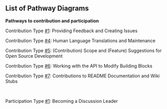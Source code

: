 ## List of Pathway Diagrams 
__Pathways to contribution and participation__

Contribution Type [#1](https://github.com/rokwire/rokwire-community/blob/master/Pathways%20Diagrams/Assets/Diagram%20-%20Contribution%20Type%20%231.png): Providing Feedback and Creating Issues

Contribution Type [#4](https://github.com/rokwire/rokwire-community/blob/master/Pathways%20Diagrams/Assets/Diagram%20-%20Contribution%20Type%20%234.png): Human Language Translations and Maintenance

Contribution Type [#5](https://github.com/rokwire/rokwire-community/blob/master/Pathways%20Diagrams/Assets/Diagram%20-%20Contribution%20Type%20%235.png): (Contribution) Scope and (Feature) Suggestions for Open Source Development

Contribution Type [#6](https://github.com/rokwire/rokwire-community/blob/master/Pathways%20Diagrams/Assets/Diagram%20-%20Contribution%20Type%20%236.png): Working with the API to Modify Building Blocks

Contribution Type [#7](https://github.com/rokwire/rokwire-community/blob/master/Pathways%20Diagrams/Assets/Diagram%20-%20Contribution%20Type%20%237.png): Contributions to README Documentation and Wiki Stubs

  <br />

Participation Type [#1](https://github.com/rokwire/rokwire-community/blob/master/Pathways%20Diagrams/Assets/Diagram%20-%20Participation%20Type%20(Discussion%20Leader).png): Becoming a Discussion Leader
